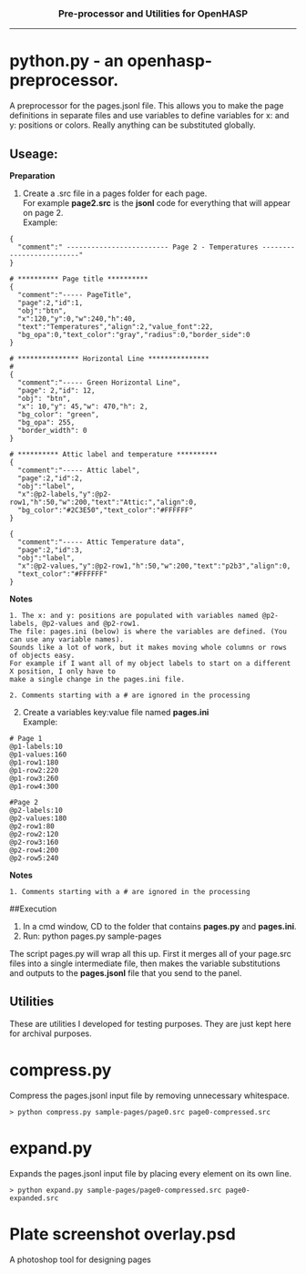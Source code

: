 <h3 align="center">Pre-processor and Utilities for OpenHASP</h3>

----

# python.py - an openhasp-preprocessor.
A preprocessor for the pages.jsonl file.  This allows you to make the page definitions in separate files and use variables to define variables for x: and y: positions or colors.  Really anything can be substituted globally.

## Useage:
**Preparation**
1. Create a .src file in a pages folder for each page.  
For example **page2.src** is the **jsonl** code for everything that will appear on page 2.  
Example:  
```
{
  "comment":" ------------------------- Page 2 - Temperatures -------------------------"
}

# ********** Page title **********
{
  "comment":"----- PageTitle",
  "page":2,"id":1,
  "obj":"btn",
  "x":120,"y":0,"w":240,"h":40,
  "text":"Temperatures","align":2,"value_font":22,
  "bg_opa":0,"text_color":"gray","radius":0,"border_side":0
}

# *************** Horizontal Line ***************
# 
{
  "comment":"----- Green Horizontal Line",
  "page": 2,"id": 12,
  "obj": "btn",
  "x": 10,"y": 45,"w": 470,"h": 2,
  "bg_color": "green",
  "bg_opa": 255,
  "border_width": 0
}

# ********** Attic label and temperature **********
{
  "comment":"----- Attic label",
  "page":2,"id":2,
  "obj":"label",
  "x":@p2-labels,"y":@p2-row1,"h":50,"w":200,"text":"Attic:","align":0,
  "bg_color":"#2C3E50","text_color":"#FFFFFF"
}

{
  "comment":"----- Attic Temperature data",
  "page":2,"id":3,
  "obj":"label",
  "x":@p2-values,"y":@p2-row1,"h":50,"w":200,"text":"p2b3","align":0,
  "text_color":"#FFFFFF"
}
```
**Notes**  
```
1. The x: and y: positions are populated with variables named @p2-labels, @p2-values and @p2-row1.  
The file: pages.ini (below) is where the variables are defined. (You can use any variable names).
Sounds like a lot of work, but it makes moving whole columns or rows of objects easy.
For example if I want all of my object labels to start on a different X position, I only have to
make a single change in the pages.ini file.  

2. Comments starting with a # are ignored in the processing  
```

2. Create a variables key:value file named **pages.ini**  
Example:  
```
# Page 1
@p1-labels:10
@p1-values:160
@p1-row1:180
@p1-row2:220
@p1-row3:260
@p1-row4:300

#Page 2
@p2-labels:10
@p2-values:180
@p2-row1:80
@p2-row2:120
@p2-row3:160
@p2-row4:200
@p2-row5:240
```

**Notes**  
```
1. Comments starting with a # are ignored in the processing  
```


##Execution
1. In a cmd window, CD to the folder that contains **pages.py** and **pages.ini**.  
2. Run: python pages.py sample-pages  

The script pages.py will wrap all this up.  First it merges all of your page.src files into a single intermediate file, then makes the variable substitutions and outputs to the **pages.jsonl** file that you send to the panel.  

## Utilities
These are utilities I developed for testing purposes. They are just kept here for archival purposes.

# compress.py 
Compress the pages.jsonl input file by removing unnecessary whitespace.
```Useage:
> python compress.py sample-pages/page0.src page0-compressed.src  
```

# expand.py
Expands the pages.jsonl input file by placing every element on its own line.
```Useage:
> python expand.py sample-pages/page0-compressed.src page0-expanded.src  
```

# Plate screenshot overlay.psd
A photoshop tool for designing pages
